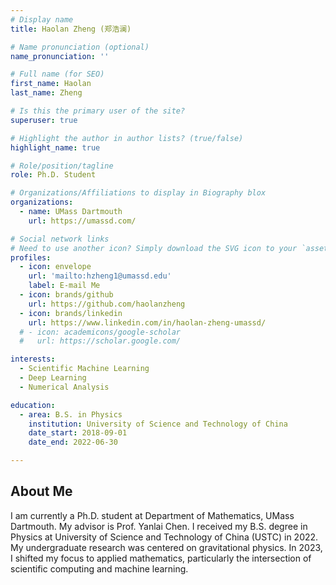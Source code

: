 ```yaml
---
# Display name
title: Haolan Zheng (郑浩澜)

# Name pronunciation (optional)
name_pronunciation: ''

# Full name (for SEO)
first_name: Haolan
last_name: Zheng

# Is this the primary user of the site?
superuser: true

# Highlight the author in author lists? (true/false)
highlight_name: true

# Role/position/tagline
role: Ph.D. Student

# Organizations/Affiliations to display in Biography blox
organizations:
  - name: UMass Dartmouth
    url: https://umassd.com/

# Social network links
# Need to use another icon? Simply download the SVG icon to your `assets/media/icons/` folder.
profiles:
  - icon: envelope
    url: 'mailto:hzheng1@umassd.edu'
    label: E-mail Me
  - icon: brands/github
    url: https://github.com/haolanzheng
  - icon: brands/linkedin
    url: https://www.linkedin.com/in/haolan-zheng-umassd/
  # - icon: academicons/google-scholar
  #   url: https://scholar.google.com/

interests:
  - Scientific Machine Learning
  - Deep Learning
  - Numerical Analysis

education:
  - area: B.S. in Physics
    institution: University of Science and Technology of China
    date_start: 2018-09-01
    date_end: 2022-06-30

---
```


## About Me

I am currently a Ph.D. student at Department of Mathematics, UMass Dartmouth. My advisor is Prof. Yanlai Chen. I received my B.S. degree in Physics at University of Science and Technology of China (USTC) in 2022. My undergraduate research was centered on gravitational physics. In 2023, I shifted my focus to applied mathematics, particularly the intersection of scientific computing and machine learning.

